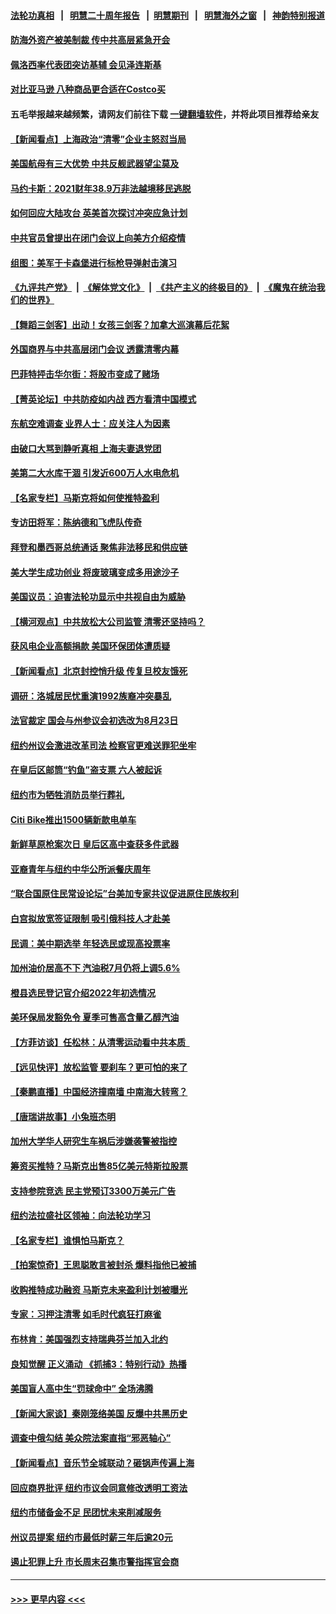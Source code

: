 #### [法轮功真相](https://github.com/gfw-breaker/truth/blob/master/README.md?t=0) &nbsp;&nbsp;|&nbsp;&nbsp; [明慧二十周年报告](https://github.com/gfw-breaker/mh-reports/blob/master/README.md?t=0) &nbsp;&nbsp;|&nbsp;&nbsp;[明慧期刊](https://github.com/gfw-breaker/mh-qikan) &nbsp;&nbsp;|&nbsp;&nbsp; [明慧海外之窗](https://github.com/gfw-breaker/mh-news/blob/master/README.md?t=0) &nbsp;&nbsp;|&nbsp;&nbsp; [神韵特别报道](https://github.com/gfw-breaker/mh-news/blob/master/shenyun.md?t=0)
#### [防海外资产被美制裁 传中共高层紧急开会](../pages/nsc412/n13724802.md?t=05012351) 
#### [佩洛西率代表团突访基辅 会见泽连斯基](../pages/nsc412/n13724678.md?t=05012351) 
#### [对比亚马逊 八种商品更合适在Costco买](../pages/nsc412/n13722746.md?t=05012351) 
#### 五毛举报越来越频繁，请网友们前往下载 [一键翻墙软件](https://github.com/gfw-breaker/ssr-accounts)，并将此项目推荐给亲友
#### [【新闻看点】上海政治“清零”企业主怒怼当局](../pages/nsc412/n13724334.md?t=05012351) 
#### [美国航母有三大优势 中共反舰武器望尘莫及](../pages/nsc412/n13710322.md?t=05012351) 
#### [马约卡斯：2021财年38.9万非法越境移民逃脱](../pages/nsc412/n13724518.md?t=05012351) 
#### [如何回应大陆攻台 英美首次探讨冲突应急计划](../pages/nsc412/n13724432.md?t=05012351) 
#### [中共官员曾提出在闭门会议上向美方介绍疫情](../pages/nsc412/n13724461.md?t=05012351) 
#### [组图：美军于卡森堡进行标枪导弹射击演习](../pages/nsc412/n13723972.md?t=05012351) 
#### [《九评共产党》](https://github.com/begood0513/9ping.md/blob/master/README.md) &nbsp;|&nbsp; [《解体党文化》](../../../../jtdwh.md/blob/master/README.md)  &nbsp;|&nbsp; [《共产主义的终极目的》](../../../../gczydzjmd.md/blob/master/README.md) &nbsp;|&nbsp; [《魔鬼在统治我们的世界》](../../../../mgztzwmdsj.md/blob/master/README.md) 
#### [【舞蹈三剑客】出动！女孩三剑客？加拿大巡演幕后花絮](../pages/nsc412/n13724436.md?t=05012351) 
#### [外国商界与中共高层闭门会议 透露清零内幕](../pages/nsc412/n13724312.md?t=05012351) 
#### [巴菲特抨击华尔街：将股市变成了赌场](../pages/nsc412/n13724368.md?t=05012351) 
#### [【菁英论坛】中共防疫如内战 西方看清中国模式](../pages/nsc412/n13724211.md?t=05012351) 
#### [东航空难调查 业界人士：应关注人为因素](../pages/nsc412/n13724333.md?t=05012351) 
#### [由破口大骂到静听真相  上海夫妻退党团](../pages/nsc412/n13724253.md?t=05012351) 
#### [美第二大水库干涸 引发近600万人水电危机](../pages/nsc412/n13724250.md?t=05012351) 
#### [【名家专栏】马斯克将如何使推特盈利](../pages/nsc412/n13724094.md?t=05012351) 
#### [专访田将军：陈纳德和飞虎队传奇](../pages/nsc412/n13723849.md?t=05012351) 
#### [拜登和墨西哥总统通话 聚焦非法移民和供应链](../pages/nsc412/n13724128.md?t=05012351) 
#### [美大学生成功创业 将废玻璃变成多用途沙子](../pages/nsc412/n13723955.md?t=05012351) 
#### [美国议员：迫害法轮功显示中共视自由为威胁](../pages/nsc412/n13724087.md?t=05012351) 
#### [【横河观点】中共放松大公司监管 清零还坚持吗？](../pages/nsc412/n13723664.md?t=05012351) 
#### [获风电企业高额捐款 美国环保团体遭质疑](../pages/nsc412/n13723991.md?t=05012351) 
#### [【新闻看点】北京封控悄升级 传复旦校友饿死](../pages/nsc412/n13723660.md?t=05012351) 
#### [调研：洛城居民忧重演1992族裔冲突暴乱](../pages/nsc412/n13723899.md?t=05012351) 
#### [法官裁定 国会与州参议会初选改为8月23日](../pages/nsc412/n13723832.md?t=05012351) 
#### [纽约州议会激进改革司法 检察官更难送罪犯坐牢](../pages/nsc412/n13723875.md?t=05012351) 
#### [在皇后区邮筒“钓鱼”盗支票  六人被起诉](../pages/nsc412/n13723845.md?t=05012351) 
#### [纽约市为牺牲消防员举行葬礼](../pages/nsc412/n13723835.md?t=05012351) 
#### [Citi Bike推出1500辆新款电单车](../pages/nsc412/n13723829.md?t=05012351) 
#### [新鲜草原枪案次日 皇后区高中查获多件武器](../pages/nsc412/n13723830.md?t=05012351) 
#### [亚裔青年与纽约中华公所派餐庆周年](../pages/nsc412/n13723839.md?t=05012351) 
#### [“联合国原住民常设论坛”台美加专家共议促进原住民族权利](../pages/nsc412/n13723841.md?t=05012351) 
#### [白宫拟放宽签证限制 吸引俄科技人才赴美](../pages/nsc412/n13723778.md?t=05012351) 
#### [民调：美中期选举 年轻选民或现高投票率](../pages/nsc412/n13723681.md?t=05012351) 
#### [加州油价居高不下 汽油税7月仍将上调5.6%](../pages/nsc412/n13723753.md?t=05012351) 
#### [橙县选民登记官介绍2022年初选情况](../pages/nsc412/n13723733.md?t=05012351) 
#### [美环保局发豁免令 夏季可售高含量乙醇汽油](../pages/nsc412/n13723630.md?t=05012351) 
#### [【方菲访谈】任松林：从清零运动看中共本质  ](../pages/nsc412/n13723618.md?t=05012351) 
#### [【远见快评】放松监管 要刹车？更可怕的来了](../pages/nsc412/n13723638.md?t=05012351) 
#### [【秦鹏直播】中国经济撞南墙 中南海大转弯？](../pages/nsc412/n13723657.md?t=05012351) 
#### [【唐瑞讲故事】小兔班杰明](../pages/nsc412/n13723605.md?t=05012351) 
#### [加州大学华人研究生车祸后涉嫌袭警被指控](../pages/nsc412/n13723568.md?t=05012351) 
#### [筹资买推特？马斯克出售85亿美元特斯拉股票](../pages/nsc412/n13723594.md?t=05012351) 
#### [支持参院竞选 民主党预订3300万美元广告](../pages/nsc412/n13723590.md?t=05012351) 
#### [纽约法拉盛社区领袖：向法轮功学习](../pages/nsc412/n13723116.md?t=05012351) 
#### [【名家专栏】谁惧怕马斯克？](../pages/nsc412/n13723351.md?t=05012351) 
#### [【拍案惊奇】王思聪敢言被封杀 爆料指他已被捕](../pages/nsc412/n13723559.md?t=05012351) 
#### [收购推特成功融资 马斯克未来盈利计划被曝光](../pages/nsc412/n13723526.md?t=05012351) 
#### [专家：习押注清零 如毛时代疯狂打麻雀](../pages/nsc412/n13723589.md?t=05012351) 
#### [布林肯：美国强烈支持瑞典芬兰加入北约](../pages/nsc412/n13723533.md?t=05012351) 
#### [良知觉醒 正义涌动 《抓捕3：特别行动》热播](../pages/nsc412/n13722948.md?t=05012351) 
#### [美国盲人高中生“罚球命中” 全场沸腾](../pages/nsc412/n13723218.md?t=05012351) 
#### [【新闻大家谈】秦刚笼络美国 反爆中共黑历史](../pages/nsc412/n13722995.md?t=05012351) 
#### [调查中俄勾结 美众院法案直指“邪恶轴心”](../pages/nsc412/n13723270.md?t=05012351) 
#### [【新闻看点】音乐节全城联动？砸锅声传遍上海](../pages/nsc412/n13722662.md?t=05012351) 
#### [回应商界批评 纽约市议会同意修改透明工资法](../pages/nsc412/n13723060.md?t=05012351) 
#### [纽约市储备金不足 民团忧未来削减服务](../pages/nsc412/n13723062.md?t=05012351) 
#### [州议员提案 纽约市最低时薪三年后逾20元](../pages/nsc412/n13723070.md?t=05012351) 
#### [遏止犯罪上升 市长周末召集市警指挥官会商](../pages/nsc412/n13723072.md?t=05012351) 

----
#### [ >>> 更早内容 <<< ](../indexes/nsc412-earlier.md)
